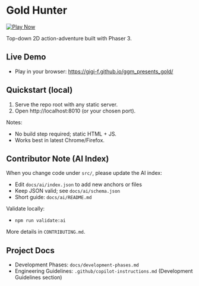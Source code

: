 # Gold Hunter

[![Play Now](https://img.shields.io/badge/Play%20Now-GitHub%20Pages-2ea44f?logo=github)](https://gigi-f.github.io/ggm_presents_gold/)

Top-down 2D action-adventure built with Phaser 3.

## Live Demo

- Play in your browser: https://gigi-f.github.io/ggm_presents_gold/

## Quickstart (local)

1. Serve the repo root with any static server.
2. Open http://localhost:8010 (or your chosen port).

Notes:
- No build step required; static HTML + JS.
- Works best in latest Chrome/Firefox.

## Contributor Note (AI Index)

When you change code under `src/`, please update the AI index:

- Edit `docs/ai/index.json` to add new anchors or files
- Keep JSON valid; see `docs/ai/schema.json`
- Short guide: `docs/ai/README.md`

Validate locally:

- `npm run validate:ai`

More details in `CONTRIBUTING.md`.

## Project Docs

- Development Phases: `docs/development-phases.md`
- Engineering Guidelines: `.github/copilot-instructions.md` (Development Guidelines section)

